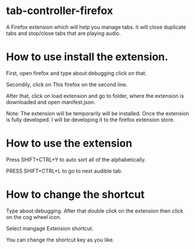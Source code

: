 # tab-controller-firefox
A Firefox extension which will help you manage tabs. it will close duplicate tabs and stop/close tabs that are playing audio.

# How to use install the extension. 

First, open firefox and type about:debugging click on that.

Secondily, click on This firefox on the second line.

After that, click on load extension and go to folder, where the extension is downloaded and open manifest.json. 


Note: The extension will be temporarily will be installed. Once the extension is fully developed. I will be developing it to the firefox extension store.


# How to use the extension 

Press SHIFT+CTRL+Y to auto sort all of the alphabetically.

PRESS SHIFT+CTRL+L to go to next audible tab.


# How to change the shortcut

Type about:debugging. After that double click on the extension then click on the cog wheel icon.

Select mangage Extension shortcut.

You can change the shortcut key as you like.

